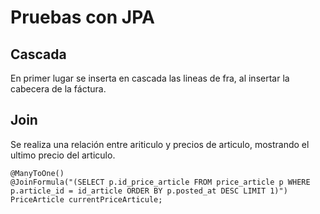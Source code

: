 # Pruebas con JPA

## Cascada
En primer lugar se inserta en cascada las lineas de fra, al insertar la cabecera de la fáctura.

## Join 

Se realiza una relación entre ariticulo y precios de articulo, mostrando el ultimo precio del articulo. 

    @ManyToOne()
    @JoinFormula("(SELECT p.id_price_article FROM price_article p WHERE p.article_id = id_article ORDER BY p.posted_at DESC LIMIT 1)")
    PriceArticle currentPriceArticule;
